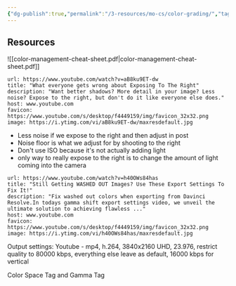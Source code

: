 ```yaml
---
{"dg-publish":true,"permalink":"/3-resources/mo-cs/color-grading/","tags":["film-production","📍_MOC"],"updated":"2025-10-18T22:32:49.034-07:00"}
---
```


## Resources
![[color-management-cheat-sheet.pdf\|color-management-cheat-sheet.pdf]]

```cardlink
url: https://www.youtube.com/watch?v=aB8ku9ET-dw
title: "What everyone gets wrong about Exposing To The Right"
description: "Want better shadows? More detail in your image? Less noise? Expose to the right, but don't do it like everyone else does."
host: www.youtube.com
favicon: https://www.youtube.com/s/desktop/f4449159/img/favicon_32x32.png
image: https://i.ytimg.com/vi/aB8ku9ET-dw/maxresdefault.jpg
```
 - Less noise if we expose to the right and then adjust in post
 - Noise floor is what we adjust for by shooting to the right
 - Don't use ISO because it's not actually adding light
 - only way to really expose to the right is to change the amount of light coming into the camera


```cardlink
url: https://www.youtube.com/watch?v=h40OWs84has
title: "Still Getting WASHED OUT Images? Use These Export Settings To Fix It!"
description: "Fix washed out colors when exporting from Davinci Resolve.In todays gamma shift export settings video, we unveil the ultimate solution to achieving flawless ..."
host: www.youtube.com
favicon: https://www.youtube.com/s/desktop/f4449159/img/favicon_32x32.png
image: https://i.ytimg.com/vi/h40OWs84has/maxresdefault.jpg
```

Output settings: Youtube - mp4, h.264, 3840x2160 UHD, 23.976, restrict quality to 80000 kbps, everything else leave as default, 16000 kbps for vertical

Color Space Tag and Gamma Tag